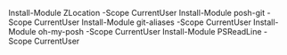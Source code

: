 Install-Module ZLocation -Scope CurrentUser
Install-Module posh-git -Scope CurrentUser
Install-Module git-aliases -Scope CurrentUser
Install-Module oh-my-posh -Scope CurrentUser
Install-Module PSReadLine -Scope CurrentUser